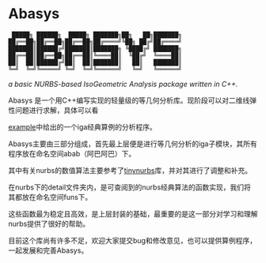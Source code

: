 # Abasys

     █████╗ ██████╗  █████╗ ███████╗██╗   ██╗███████╗
    ██╔══██╗██╔══██╗██╔══██╗██╔════╝╚██╗ ██╔╝██╔════╝
    ███████║██████╔╝███████║███████╗ ╚████╔╝ ███████╗
    ██╔══██║██╔══██╗██╔══██║╚════██║  ╚██╔╝  ╚════██║
    ██║  ██║██████╔╝██║  ██║███████║   ██║   ███████║
    ╚═╝  ╚═╝╚═════╝ ╚═╝  ╚═╝╚══════╝   ╚═╝   ╚══════╝
               
*a basic NURBS-based IsoGeometric Analysis package written in C++.*

Abasys 是一个用C++编写实现的轻量级的等几何分析库。现阶段可以对二维线弹性问题进行求解，具体可以看

[example](./example/SPSheetCircHole.cpp)中给出的一个iga经典算例的分析程序。

Abasys主要由三部分组成，首先最上层便是进行等几何分析的iga子模块，其所有程序放在命名空间abab（阿巴阿巴）下。

其中有关nurbs的数值算法主要参考了[tinynurbs](https://github.com/pradeep-pyro/tinynurbs)库，并对其进行了调整和补充。

在nurbs下的detail文件夹内，是可查阅到的nurbs经典算法的函数实现，我们将其都放在命名空间funs下。

这些函数最为稳定且高效，是上层封装的基础，最重要的是这一部分对学习和理解nurbs提供了很好的帮助。

目前这个库尚有许多不足，欢迎大家提交bug和修改意见，也可以提供算例程序，一起发展和完善Abasys。



